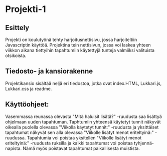 # Projekti-1

## Esittely
Projekti on koulutyönä tehty harjoitusnettisivu, jossa harjoiteltiin Javascriptin käyttöä. Projektina tein nettisivun, jossa voi laskea yhteen viikkon aikana tiettyihin tapahtumiin käytettyjä tunteja valmiiksi valituista otsikoista.

## Tiedosto- ja kansiorakenne
Projektikansio sisältää neljä eri tiedostoa, jotka ovat index.HTML, Lukkari.js, Lukkari.css ja readme.

## Käyttöohjeet:
Vasemmassa reunassa olevasta "Mitä haluisit lisätä?" -ruudusta saa lisättyä ohjelmaan uuden tapahtuman. Taphtumiin yhteensä käytetyt tunnit näkyvät oikealla puolella olevassa "Viikolla käytetyt tunnit:" -ruudusta ja yksittäiset tapahtumat näkyvät sen alla olevassa "Viikolle lisätyt menot eriteltyinä:" -ruudussa. Tapahtumia voi poistaa yksitellen "Viikolle lisätyt menot eriteltyinä:" -ruudusta ruksilla ja kaikki tapahtumat voi poistaa tyhjennä-napista. Nämä myös poistavat tapahtumat paikallisesta muistista.
